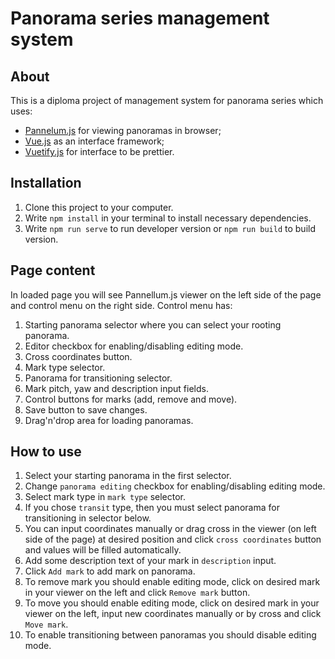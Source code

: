 # Panorama series management system
## About
This is a diploma project of management system for panorama series which uses:
- [Pannelum.js](https://pannellum.org) for viewing panoramas in browser;
- [Vue.js](https://ru.vuejs.org) as an interface framework;
- [Vuetify.js](https://vuetifyjs.com/en/) for interface to be prettier.
## Installation
1. Clone this project to your computer.
2. Write `npm install`  in your terminal to install necessary  dependencies.
3. Write `npm run serve` to run developer version or `npm run build` to build version.
## Page content
In loaded page you will see Pannellum.js viewer on the left side of the page and control menu on the right side. Control menu has:
1. Starting panorama selector where you can select your rooting panorama.
2. Editor checkbox for enabling/disabling editing mode.
3. Cross coordinates button.
4. Mark type selector.
5. Panorama for transitioning selector.
6. Mark pitch, yaw and description input fields.
7.  Control buttons for marks (add, remove and move).
8.  Save button to save changes.
9.  Drag'n'drop area for loading panoramas.

## How to use
1. Select your starting panorama in the first selector.
2. Change `panorama editing` checkbox for enabling/disabling editing mode.
3. Select mark type in `mark type`  selector.
4. If you chose `transit` type, then you must select panorama for transitioning in selector below.
5. You can input coordinates manually or drag cross in the viewer (on left side of the page) at desired position and click `cross coordinates` button and values will be filled automatically.
6. Add some description text of your mark in `description` input.
7. Click `Add mark` to add mark on panorama.
8. To remove mark you should enable editing mode, click on desired mark in your viewer on the left and click `Remove mark` button.
9. To move you should enable editing mode, click on desired mark in your viewer on the left, input new coordinates manually or by cross and click `Move mark`.
10. To enable transitioning between panoramas you should disable editing mode.
